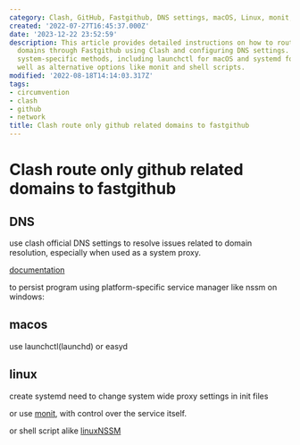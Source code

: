```yaml
---
category: Clash, GitHub, Fastgithub, DNS settings, macOS, Linux, monit, shell scripts
created: '2022-07-27T16:45:37.000Z'
date: '2023-12-22 23:52:59'
description: This article provides detailed instructions on how to route GitHub-related
  domains through Fastgithub using Clash and configuring DNS settings. It covers various
  system-specific methods, including launchctl for macOS and systemd for Linux, as
  well as alternative options like monit and shell scripts.
modified: '2022-08-18T14:14:03.317Z'
tags:
- circumvention
- clash
- github
- network
title: Clash route only github related domains to fastgithub
---
```


# Clash route only github related domains to fastgithub

## DNS

use clash official DNS settings to resolve issues related to domain resolution, especially when used as a system proxy.

[documentation](https://github.com/Dreamacro/clash/wiki/configuration#dns)

to persist program using platform-specific service manager like nssm on windows:

## macos

use launchctl(launchd) or easyd

## linux

create systemd
need to change system wide proxy settings in init files

or use [monit](https://mmonit.com/monit/documentation/monit.html), with control over the service itself.

or shell script alike [linuxNSSM](https://github.com/guolisongIsesol/linuxNssm)
